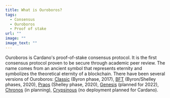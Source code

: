```yaml
---
title: What is Ouroboros?
tags:
  - Consensus
  - Ouroboros
  - Proof of stake
url: ""
image: ""
image_text: ""
---
```



Ouroboros is Cardano's proof-of-stake consensus protocol. It is the first consensus protocol proven to be secure through academic peer review. The name comes from an ancient symbol that represents eternity and symbolizes the theoretical eternity of a blockchain. There have been several versions of Ouroboros: [Classic](https://www.essentialcardano.io/glossary/ouroboros-classic) (Byron phase, 2017), [BFT](https://www.essentialcardano.io/glossary/ouroboros-bft) (Byron/Shelley phases, 2020), [Praos](https://www.essentialcardano.io/glossary/ouroboros-praos) (Shelley phase, 2020), [Genesis](https://www.essentialcardano.io/glossary/ouroboros-genesis) (planned for 2022), [Chronos](https://www.essentialcardano.io/glossary/ouroboros-chronos) (in planning), [Crypsinous](https://www.essentialcardano.io/glossary/ouroboros-crypsinous) (no deployment planned for Cardano).
